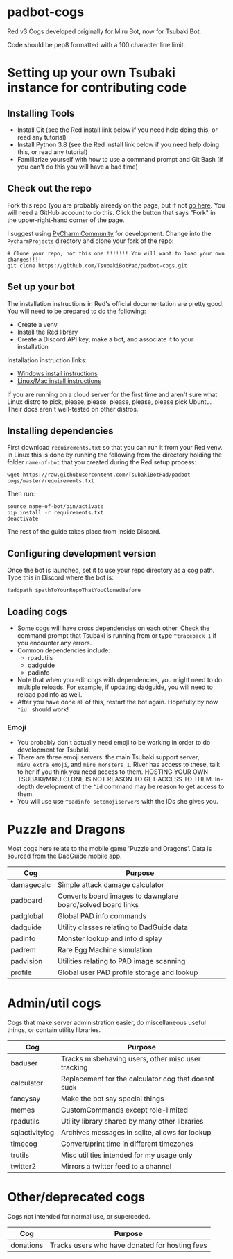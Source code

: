 # padbot-cogs

Red v3 Cogs developed originally for Miru Bot, now for Tsubaki Bot.

Code should be pep8 formatted with a 100 character line limit.

# Setting up your own Tsubaki instance for contributing code

## Installing Tools

* Install Git (see the Red install link below if you need help doing this, or read any tutorial)
* Install Python 3.8 (see the Red install link below if you need help doing this, or read any tutorial)
* Familiarize yourself with how to use a command prompt and Git Bash (if you can't do this you will have a bad time)


## Check out the repo

Fork this repo (you are probably already on the page, but if not [go here](https://github.com/TsubakiBotPad/padbot-cogs).
You will need a GitHub account to do this. Click the button that says "Fork" in the upper-right-hand corner of the page.

I suggest using [PyCharm Community](https://www.jetbrains.com/pycharm/download) for development. Change into the
`PycharmProjects` directory and clone your fork of the repo:

```shell script
# Clone your repo, not this one!!!!!!!! You will want to load your own changes!!!!
git clone https://github.com/TsubakiBotPad/padbot-cogs.git
```

## Set up your bot
The installation instructions in Red's official documentation are pretty good. You will need to be prepared to do the following:
* Create a venv
* Install the Red library
* Create a Discord API key, make a bot, and associate it to your installation

Installation instruction links:
* [Windows install instructions](https://docs.discord.red/en/stable/install_windows.html)
* [Linux/Mac install instructions](https://docs.discord.red/en/stable/install_linux_mac.html)

If you are running on a cloud server for the first time and aren't sure what Linux distro to pick, please, please, please, please, please pick Ubuntu. Their docs aren't well-tested on other distros.

## Installing dependencies
First download `requirements.txt` so that you can run it from your Red venv. In Linux this is done by running the following from the directory holding the folder `name-of-bot` that you created during the Red setup process:
```shell script
wget https://raw.githubusercontent.com/TsubakiBotPad/padbot-cogs/master/requirements.txt
```
Then run:
```shell script
source name-of-bot/bin/activate
pip install -r requirements.txt
deactivate
```
The rest of the guide takes place from inside Discord.

## Configuring development version
Once the bot is launched, set it to use your repo directory as a cog path. Type this in Discord where the bot is:

```
!addpath $pathToYourRepoThatYouClonedBefore
```
## Loading cogs

* Some cogs will have cross dependencies on each other. Check the command prompt that Tsubaki is running from or type `^traceback 1` if you encounter any errors.
* Common dependencies include:
    * rpadutils
    * dadguide
    * padinfo
* Note that when you edit cogs with dependencies, you might need to do multiple reloads. For example, if updating dadguide, you will need to reload padinfo as well.
* After you have done all of this, restart the bot again. Hopefully by now `^id ` should work!

### Emoji
* You probably don't actually need emoji to be working in order to do development for Tsubaki.
* There are three emoji servers: the main Tsubaki support server, `miru_extra_emoji`, and `miru_monsters_1`. River has access to these, talk to her if you think you need access to them. HOSTING YOUR OWN TSUBAKI/MIRU CLONE IS NOT REASON TO GET ACCESS TO THEM. In-depth development of the `^id` command may be reason to get access to them.
* You will use use `^padinfo setemojiservers` with the IDs she gives you.

# Puzzle and Dragons

Most cogs here relate to the mobile game 'Puzzle and Dragons'. Data is sourced from the
DadGuide mobile app.

| Cog        | Purpose                                                         |
| ---        | ---                                                             |
| damagecalc | Simple attack damage calculator                                 |
| padboard   | Converts board images to dawnglare board/solved board links     |
| padglobal  | Global PAD info commands                                        |
| dadguide   | Utility classes relating to DadGuide data                       |
| padinfo    | Monster lookup and info display                                 |
| padrem     | Rare Egg Machine simulation                                     |
| padvision  | Utilities relating to PAD image scanning                        |
| profile    | Global user PAD profile storage and lookup                      |


# Admin/util cogs

Cogs that make server administration easier, do miscellaneous useful things, or
contain utility libraries.

| Cog            | Purpose                                                     |
| ---            | ---                                                         |
| baduser        | Tracks misbehaving users, other misc user tracking          |   
| calculator     | Replacement for the calculator cog that doesnt suck         |  
| fancysay       | Make the bot say special things                             |
| memes          | CustomCommands except role-limited                          |    
| rpadutils      | Utility library shared by many other libraries              |    
| sqlactivitylog | Archives messages in sqlite, allows for lookup              |    
| timecog        | Convert/print time in different timezones                   |
| trutils        | Misc utilities intended for my usage only                   |
| twitter2       | Mirrors a twitter feed to a channel                         |


# Other/deprecated cogs

Cogs not intended for normal use, or superceded.

| Cog            | Purpose                                                     |
| ---            | ---                                                         |
| donations      | Tracks users who have donated for hosting fees              |
